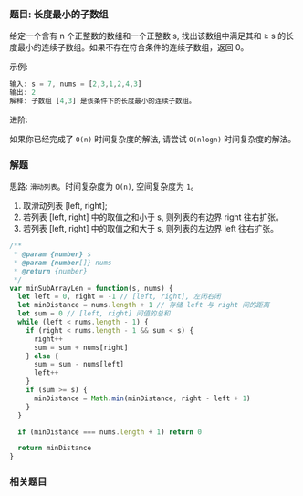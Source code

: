 ### 题目: 长度最小的子数组

给定一个含有 n 个正整数的数组和一个正整数 s, 找出该数组中满足其和 ≥ s 的长度最小的连续子数组。如果不存在符合条件的连续子数组，返回 0。

示例: 

```js
输入: s = 7, nums = [2,3,1,2,4,3]
输出: 2
解释: 子数组 [4,3] 是该条件下的长度最小的连续子数组。
```

进阶:

如果你已经完成了 `O(n)` 时间复杂度的解法, 请尝试 `O(nlogn)` 时间复杂度的解法。

### 解题

思路: `滑动列表`。时间复杂度为 `O(n)`, 空间复杂度为 `1`。

1. 取滑动列表 [left, right];
2. 若列表 [left, right] 中的取值之和小于 s, 则列表的有边界 right 往右扩张。
3. 若列表 [left, right] 中的取值之和大于 s, 则列表的左边界 left 往右扩张。

```js
/**
 * @param {number} s
 * @param {number[]} nums
 * @return {number}
 */
var minSubArrayLen = function(s, nums) {
  let left = 0, right = -1 // [left, right], 左闭右闭
  let minDistance = nums.length + 1 // 存储 left 与 right 间的距离
  let sum = 0 // [left, right] 间值的总和
  while (left < nums.length - 1) {
    if (right < nums.length - 1 && sum < s) {
      right++
      sum = sum + nums[right]
    } else {
      sum = sum - nums[left]
      left++
    }
    if (sum >= s) {
      minDistance = Math.min(minDistance, right - left + 1)
    }
  }

  if (minDistance === nums.length + 1) return 0

  return minDistance
}
```

### 相关题目